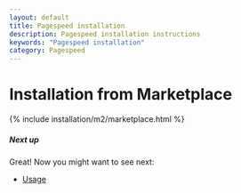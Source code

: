 ```yaml
---
layout: default
title: Pagespeed installation
description: Pagespeed installation instructions
keywords: "Pagespeed installation"
category: Pagespeed
---
```


# Installation from Marketplace

{% include installation/m2/marketplace.html %}

##### Next up

Great! Now you might want to see next:

- [Usage](/m2/extensions/pagespeed/usage/)
